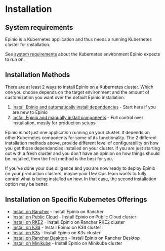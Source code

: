 # Installation

## System requirements

Epinio is a Kubernetes application and thus needs a running Kubernetes
cluster for installation.

See [system requirements](system_requirements.md) about the Kubernetes
environment Epinio expects to run on.

## Installation Methods

There are at least 2 ways to install Epinio on a Kubernetes cluster. Which one
you choose depends on the target environment and the amount of customization
you want over the default Epinio installation.

1. [Install Epinio and automatically install dependencies](install_epinio_auto.md) - Start here if you are new to Epinio
2. [Install Epinio and manually install components](install_epinio_manual.md) - Full control over installation, mostly for production setups

Epinio is not just one application running on your cluster. It depends on other Kubernetes components for some of its functionality. The 2 different installation methods above, provide different level of configurability on how you get those dependencies installed on your cluster. If you are just starting out with a fresh cluster and you don't have an opinion on how things should be installed, then the first method is the best for you.

If you've done your due diligence and you are now ready to deploy Epinio on your production clusters, maybe your Dev Ops team wants to fully control what is being installed an how. In that case, the second installation option may be better.

## Installation on Specific Kubernetes Offerings

- [Install on Rancher](install_epinio_on_rancher.md) - Install Epinio on Rancher
- [Install on Public Cloud](install_epinio_on_public_cloud.md) - Install Epinio on Public Cloud cluster
- [Install on RKE2](install_epinio_on_rke.md) - Install Epinio on Rancher RKE2 cluster
- [Install on K3d](install_epinio_on_k3d.md) - Install Epinio on K3d cluster
- [Install on K3s](install_epinio_on_k3s.md) - Install Epinio on K3s cluster
- [Install on Rancher Desktop](install_epinio_on_rancher_desktop.md) - Install Epinio on Rancher Desktop
- [Install on Minikube](install_epinio_on_minikube.md) - Install Epinio on Minikube cluster
